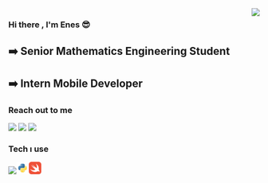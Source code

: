 <img src="https://media.giphy.com/media/5zkHGrgdd5Hu6DsYuj/giphy.gif" align="right" with ="150" height = "350">

### Hi there , I'm Enes :sunglasses:

## :arrow_right: Senior Mathematics Engineering Student 
## :arrow_right: Intern Mobile Developer


### Reach out to me
[<img  width="30" src="https://cdn.jsdelivr.net/npm/simple-icons@v7/icons/linkedin.svg" />][Linkedln]
[<img  width="30" src="https://unpkg.com/simple-icons@v7/icons/twitter.svg" alignt="left" />][Twitter]
[<img  width="30" src="https://unpkg.com/simple-icons@v7/icons/medium.svg" alignt="left" />][Medium]

### Tech ı use

<img src="https://i.pinimg.com/736x/44/51/b1/4451b16f14d94961bbc5a1a29c2d3459.jpg" with = "25" height="25" alignt="left"  ><img src="https://raw.githubusercontent.com/github/explore/80688e429a7d4ef2fca1e82350fe8e3517d3494d/topics/python/python.png" with = "25" height="25" alignt="left"><img src="https://raw.githubusercontent.com/github/explore/80688e429a7d4ef2fca1e82350fe8e3517d3494d/topics/swift/swift.png"
with = "25" height="25" alignt="left">






[Linkedln]: https://www.linkedin.com/in/enes-yıldırım-24719a196/
[Twitter]: https://twitter.com/ensyldrm5
[Medium]: https://medium.com/@ensyldrm0
